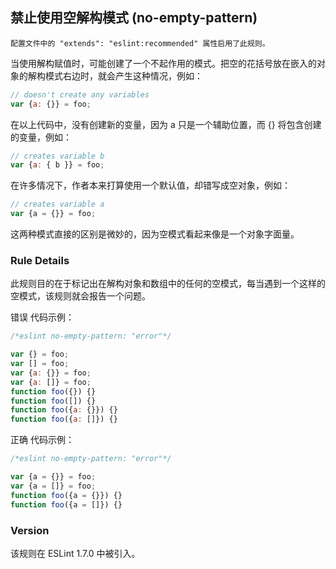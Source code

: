 ## 禁止使用空解构模式 (no-empty-pattern)

```配置文件中的 "extends": "eslint:recommended" 属性启用了此规则。```

当使用解构赋值时，可能创建了一个不起作用的模式。把空的花括号放在嵌入的对象的解构模式右边时，就会产生这种情况，例如：
```js
// doesn't create any variables
var {a: {}} = foo;
```

在以上代码中，没有创建新的变量，因为 a 只是一个辅助位置，而 {} 将包含创建的变量，例如：
```js
// creates variable b
var {a: { b }} = foo;
```

在许多情况下，作者本来打算使用一个默认值，却错写成空对象，例如：
```js
// creates variable a
var {a = {}} = foo;
```

这两种模式直接的区别是微妙的，因为空模式看起来像是一个对象字面量。

### Rule Details
此规则目的在于标记出在解构对象和数组中的任何的空模式，每当遇到一个这样的空模式，该规则就会报告一个问题。

错误 代码示例：
```js
/*eslint no-empty-pattern: "error"*/

var {} = foo;
var [] = foo;
var {a: {}} = foo;
var {a: []} = foo;
function foo({}) {}
function foo([]) {}
function foo({a: {}}) {}
function foo({a: []}) {}
```

正确 代码示例：
```js
/*eslint no-empty-pattern: "error"*/

var {a = {}} = foo;
var {a = []} = foo;
function foo({a = {}}) {}
function foo({a = []}) {}
```

### Version
该规则在 ESLint 1.7.0 中被引入。
